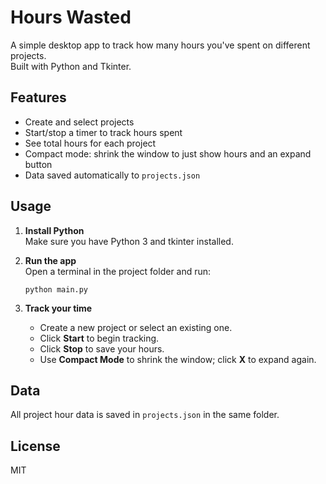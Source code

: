 # Hours Wasted

A simple desktop app to track how many hours you've spent on different projects.  
Built with Python and Tkinter.

## Features

- Create and select projects
- Start/stop a timer to track hours spent
- See total hours for each project
- Compact mode: shrink the window to just show hours and an expand button
- Data saved automatically to `projects.json`

## Usage

1. **Install Python**  
   Make sure you have Python 3 and tkinter installed.

2. **Run the app**  
   Open a terminal in the project folder and run:
   ```
   python main.py
   ```

3. **Track your time**
   - Create a new project or select an existing one.
   - Click **Start** to begin tracking.
   - Click **Stop** to save your hours.
   - Use **Compact Mode** to shrink the window; click **X** to expand again.

## Data

All project hour data is saved in `projects.json` in the same folder.


## License

MIT
